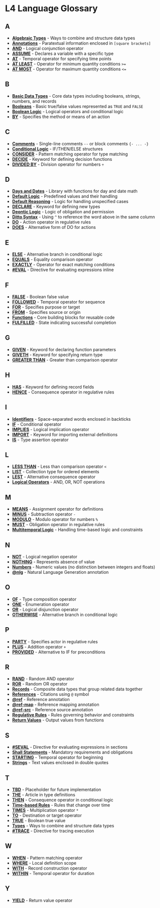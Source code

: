 # L4 Language Glossary

## A

- [**Algebraic Types**](30-algebraic-types.md#algebraic-types) - Ways to combine and structure data types
- [**Annotations**](20-basic-syntax.md#textual-annotations) - Paratextual information enclosed in `[square brackets]`
- [**AND**](10-boolean-logic.md#boolean-logic) - Logical conjunction operator
- [**ASSUME**](guide-index.md#assume) - Declares a variable with a specific type
- [**AT**](regulative.md#temporal-operators) - Temporal operator for specifying time points
- [**AT LEAST**](default-logic.md#default-reasoning) - Operator for minimum quantity conditions `>=`
- [**AT MOST**](default-logic.md#default-reasoning) - Operator for maximum quantity conditions `<=`

## B

- [**Basic Data Types**](10-data-types.md#basic-data-types) - Core data types including booleans, strings, numbers, and records
- [**Booleans**](10-data-types.md#booleans) - Basic true/false values represented as `TRUE` and `FALSE`
- [**Boolean Logic**](10-boolean-logic.md#boolean-logic) - Logical operators and conditional logic
- [**BY**](regulative.md#regulative-rules) - Specifies the method or means of an action

## C

- [**Comments**](20-basic-syntax.md#comments) - Single-line comments `--` or block comments `{- ... -}`
- [**Conditional Logic**](10-boolean-logic.md#boolean-logic) - IF/THEN/ELSE structures
- [**CONSIDER**](10-data-types.md#destructuring-with-consider) - Pattern matching operator for type matching
- [**DECIDE**](25-functions.md#functions) - Keyword for defining decision functions
- [**DIVIDED BY**](10-data-types.md#numbers) - Division operator for numbers `÷`

## D

- [**Days and Dates**](libraries/daydate.md) - Library with functions for day and date math
- [**Default Logic**](default-logic.md#default-logic) - Predefined values and their handling
- [**Default Reasoning**](default-logic.md#default-reasoning) - Logic for handling unspecified cases
- [**DECLARE**](10-data-types.md#user-defined-types) - Keyword for defining new types
- [**Deontic Logic**](regulative.md#deontic-logic) - Logic of obligation and permission
- [**Ditto Syntax**](20-basic-syntax.md#ditto-syntax) - Using `^` to reference the word above in the same column
- [**DO**](regulative.md#regulative-rules) - Action operator in regulative rules
- [**DOES**](regulative.md#regulative-rules) - Alternative form of DO for actions

## E

- [**ELSE**](10-boolean-logic.md#boolean-logic) - Alternative branch in conditional logic
- [**EQUALS**](10-boolean-logic.md#boolean-logic) - Equality comparison operator
- [**EXACTLY**](default-logic.md#default-reasoning) - Operator for exact matching conditions
- [**#EVAL**](25-functions.md#functions) - Directive for evaluating expressions inline

## F

- [**FALSE**](10-data-types.md#booleans) - Boolean false value
- [**FOLLOWED**](regulative.md#temporal-operators) - Temporal operator for sequence
- [**FOR**](regulative.md#regulative-rules) - Specifies purpose or target
- [**FROM**](regulative.md#regulative-rules) - Specifies source or origin
- [**Functions**](25-functions.md#functions) - Core building blocks for reusable code
- [**FULFILLED**](regulative.md#regulative-rules) - State indicating successful completion

## G

- [**GIVEN**](25-functions.md#functions) - Keyword for declaring function parameters
- [**GIVETH**](25-functions.md#functions) - Keyword for specifying return type
- [**GREATER THAN**](10-boolean-logic.md#boolean-logic) - Greater than comparison operator

## H

- [**HAS**](10-data-types.md#record-definition) - Keyword for defining record fields
- [**HENCE**](regulative.md#regulative-rules) - Consequence operator in regulative rules

## I

- [**Identifiers**](20-basic-syntax.md#identifiers) - Space-separated words enclosed in backticks
- [**IF**](10-boolean-logic.md#boolean-logic) - Conditional operator
- [**IMPLIES**](10-boolean-logic.md#boolean-logic) - Logical implication operator
- [**IMPORT**](guide-index.md#import) - Keyword for importing external definitions
- [**IS**](10-data-types.md#user-defined-types) - Type assertion operator

## L

- [**LESS THAN**](10-boolean-logic.md#boolean-logic) - Less than comparison operator `<`
- [**LIST**](30-algebraic-types.md#algebraic-types) - Collection type for ordered elements
- [**LEST**](regulative.md#regulative-rules) - Alternative consequence operator
- [**Logical Operators**](10-boolean-logic.md#boolean-logic) - AND, OR, NOT operations

## M

- [**MEANS**](25-functions.md#functions) - Assignment operator for definitions
- [**MINUS**](10-data-types.md#numbers) - Subtraction operator `-`
- [**MODULO**](10-data-types.md#numbers) - Modulo operator for numbers `%`
- [**MUST**](regulative.md#regulative-rules) - Obligation operator in regulative rules
- [**Multitemporal Logic**](multitemporals.md#multitemporal-logic) - Handling time-based logic and constraints

## N

- [**NOT**](10-boolean-logic.md#boolean-logic) - Logical negation operator
- [**NOTHING**](default-logic.md#default-reasoning) - Represents absence of value
- [**Numbers**](10-data-types.md#numbers) - Numeric values (no distinction between integers and floats)
- [**@nlg**](guide-index.md#nlg) - Natural Language Generation annotation

## O

- [**OF**](10-data-types.md#record-definition) - Type composition operator
- [**ONE**](10-data-types.md#enumerations-or-enums) - Enumeration operator
- [**OR**](10-boolean-logic.md#boolean-logic) - Logical disjunction operator
- [**OTHERWISE**](10-boolean-logic.md#boolean-logic) - Alternative branch in conditional logic

## P

- [**PARTY**](regulative.md#regulative-rules) - Specifies actor in regulative rules
- [**PLUS**](10-data-types.md#numbers) - Addition operator `+`
- [**PROVIDED**](regulative.md#regulative-rules) - Alternative to IF for preconditions

## R

- [**RAND**](10-boolean-logic.md#boolean-logic) - Random AND operator
- [**ROR**](10-boolean-logic.md#boolean-logic) - Random OR operator
- [**Records**](10-data-types.md#records) - Composite data types that group related data together
- [**References**](20-basic-syntax.md#references) - Citations using `@` symbol
- [**@ref**](20-basic-syntax.md#references) - Reference annotation
- [**@ref-map**](20-basic-syntax.md#references) - Reference mapping annotation
- [**@ref-src**](20-basic-syntax.md#references) - Reference source annotation
- [**Regulative Rules**](regulative.md#regulative-rules) - Rules governing behavior and constraints
- [**Return Values**](25-functions.md#functions) - Output values from functions

## S

- [**#SEVAL**](25-functions.md#functions) - Directive for evaluating expressions in sections
- [**Shall Statements**](regulative.md#shall-statements) - Mandatory requirements and obligations
- [**STARTING**](regulative.md#temporal-operators) - Temporal operator for beginning
- [**Strings**](10-data-types.md#strings-and-terms) - Text values enclosed in double quotes

## T

- [**TBD**](future-features.md#future-features) - Placeholder for future implementation
- [**THE**](guide-index.md#the) - Article in type definitions
- [**THEN**](10-boolean-logic.md#boolean-logic) - Consequence operator in conditional logic
- [**Time-based Rules**](multitemporals.md#time-based-rules) - Rules that change over time
- [**TIMES**](10-data-types.md#numbers) - Multiplication operator `*`
- [**TO**](regulative.md#regulative-rules) - Destination or target operator
- [**TRUE**](10-data-types.md#booleans) - Boolean true value
- [**Types**](30-algebraic-types.md#algebraic-types) - Ways to combine and structure data types
- [**#TRACE**](25-functions.md#functions) - Directive for tracing execution

## W

- [**WHEN**](10-data-types.md#destructuring-with-consider) - Pattern matching operator
- [**WHERE**](25-functions.md#functions) - Local definition scope
- [**WITH**](10-data-types.md#record-definition) - Record construction operator
- [**WITHIN**](regulative.md#temporal-operators) - Temporal operator for duration

## Y

- [**YIELD**](25-functions.md#functions) - Return value operator
